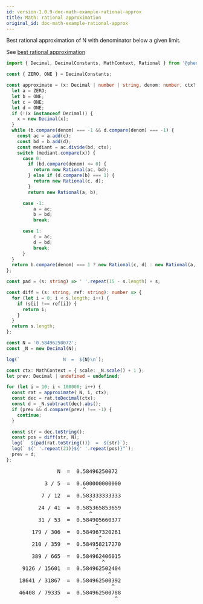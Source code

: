 ```yaml
---
id: version-1.0.9-doc-math-example-rational-approx
title: Math: rational approximation
original_id: doc-math-example-rational-approx
---
```


Best rational approximation of N with denominator below a given limit.

See [best rational approximation](https://www.johndcook.com/blog/2010/10/20/best-rational-approximation/)


```typescript
import { Decimal, DecimalConstants, MathContext, Rational } from '@phensley/cldr';

const { ZERO, ONE } = DecimalConstants;

const approximate = (x: Decimal | number | string, denom: number, ctx?: MathContext): Rational => {
  let a = ZERO;
  let b = ONE;
  let c = ONE;
  let d = ONE;
  if (!(x instanceof Decimal)) {
    x = new Decimal(x);
  }
  while (b.compare(denom) === -1 && d.compare(denom) === -1) {
    const ac = a.add(c);
    const bd = b.add(d);
    const mediant = ac.divide(bd, ctx);
    switch (mediant.compare(x)) {
      case 0:
        if (bd.compare(denom) <= 0) {
          return new Rational(ac, bd);
        } else if (d.compare(b) === 1) {
          return new Rational(c, d);
        }
        return new Rational(a, b);

      case -1:
          a = ac;
          b = bd;
          break;

      case 1:
          c = ac;
          d = bd;
          break;
      }
  }
  return b.compare(denom) === 1 ? new Rational(c, d) : new Rational(a, b);
};

const pad = (s: string) => ' '.repeat(15 - s.length) + s;

const diff = (s: string, ref: string): number => {
  for (let i = 0; i < s.length; i++) {
    if (s[i] !== ref[i]) {
      return i;
    }
  }
  return s.length;
};

const N = '0.58496250072';
const _N = new Decimal(N);

log(`                N  =  ${N}\n`);

const ctx: MathContext = { scale: _N.scale() + 1 };
let prev: Decimal | undefined = undefined;

for (let i = 10; i < 100000; i++) {
  const rat = approximate(_N, i, ctx);
  const dec = rat.toDecimal(ctx);
  const d = _N.subtract(dec).abs();
  if (prev && d.compare(prev) !== -1) {
    continue;
  }

  const str = dec.toString();
  const pos = diff(str, N);
  log(`  ${pad(rat.toString())}  =  ${str}`);
  log(` ${' '.repeat(21)}${' '.repeat(pos)}^`);
  prev = d;
};
```
<pre class="output">
                N  =  0.58496250072

            3 / 5  =  0.600000000000
                        ^
           7 / 12  =  0.583333333333
                          ^
          24 / 41  =  0.585365853659
                          ^
          31 / 53  =  0.584905660377
                            ^
        179 / 306  =  0.584967320261
                             ^
        210 / 359  =  0.584958217270
                            ^
        389 / 665  =  0.584962406015
                              ^
     9126 / 15601  =  0.584962502404
                                ^
    18641 / 31867  =  0.584962500392
                                 ^
    46408 / 79335  =  0.584962500788
                                  ^
</pre>
